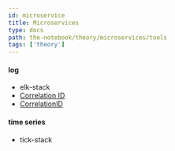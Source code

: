 ```yaml
---
id: microservice
title: Microservices
type: docs
path: the-notebook/theory/microservices/tools
tags: ['theory']
---
```


#### log
-  elk-stack
- [Correlation ID](http://hilton.org.uk/blog/microservices-correlation-id)
- [CorrelationID](https://medium.com/@iamgique/correlation-id-%E0%B8%84%E0%B8%B7%E0%B8%AD%E0%B8%AD%E0%B8%B0%E0%B9%84%E0%B8%A3-%E0%B9%81%E0%B8%A5%E0%B9%89%E0%B8%A7%E0%B8%97%E0%B8%B3%E0%B9%84%E0%B8%A1%E0%B9%80%E0%B8%A3%E0%B8%B2%E0%B8%96%E0%B8%B6%E0%B8%87%E0%B8%88%E0%B8%B3%E0%B9%80%E0%B8%9B%E0%B9%87%E0%B8%99%E0%B8%95%E0%B9%89%E0%B8%AD%E0%B8%87%E0%B9%83%E0%B8%8A%E0%B9%89%E0%B8%A1%E0%B8%B1%E0%B8%99-c6fd23382d3d)

#### time series
- tick-stack
